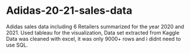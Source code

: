 # Adidas-20-21-sales-data
Adidas sales data including 6 Retailers summarized for the year 2020 and 2021. Used tableau for the visualization,
Data set extracted from Kaggle
Data was cleaned with excel, it was only 9000+ rows and i didnt need to use SQL.
